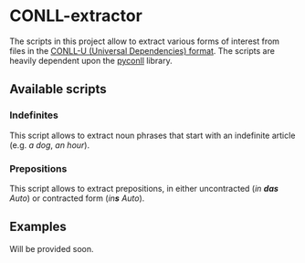 # CONLL-extractor

The scripts in this project allow to extract various forms of interest from files in the [CONLL-U (Universal Dependencies) format](https://universaldependencies.org/format.html). The scripts are heavily dependent upon the [pyconll](https://github.com/pyconll/pyconll) library.

## Available scripts

### Indefinites

This script allows to extract noun phrases that start with an indefinite article (e.g. *a dog*, *an hour*).  

### Prepositions

This script allows to extract prepositions, in either uncontracted (*in* ***das*** *Auto*) or contracted form (*in****s*** *Auto*). 

## Examples

Will be provided soon.
